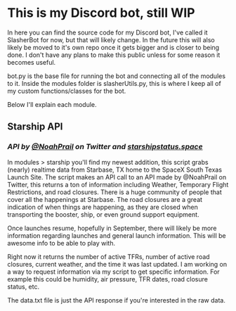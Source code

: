 # This is my Discord bot, still WIP

In here you can find the source code for my Discord bot, I've called it SlasherBot for now, but that will likely change.
In the future this will also likely be moved to it's own repo once it gets bigger and is closer to being done. I don't have any plans to make this public unless for some reason it becomes useful.

bot.py is the base file for running the bot and connecting all of the modules to it.
Inside the modules folder is slasherUtils.py, this is where I keep all of my custom functions/classes for the bot.

Below I'll explain each module.

## Starship API

### _API by [@NoahPrail](https://twitter.com/NoahPrail) on Twitter and [starshipstatus.space](https://starshipstatus.space/)_

In modules > starship you'll find my newest addition, this script grabs (nearly) realtime data from Starbase, TX home to the SpaceX South Texas Launch Site.
The script makes an API call to an API made by @NoahPrail on Twitter, this returns a ton of information including Weather, Temporary Flight Restrictions, and road closures.
There is a huge community of people that cover all the happenings at Starbase. The road closures are a great indication of when things are happening, as they are closed when transporting the booster, ship, or even ground support equipment.

Once launches resume, hopefully in September, there will likely be more information regarding launches and general launch information. This will be awesome info to be able to play with.

Right now it returns the number of active TFRs, number of active road closures, current weather, and the time it was last updated.
I am working on a way to request information via my script to get specific information. For example this could be humidity, air pressure, TFR dates, road closure status, etc.

The data.txt file is just the API response if you're interested in the raw data.

